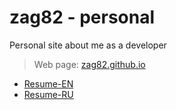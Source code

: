 # zag82 - personal

Personal site about me as a developer

> Web page: [zag82.github.io](https://zag82.github.io)

- [Resume-EN](./RESUME_en.MD)
- [Resume-RU](./RESUME_ru.MD)
